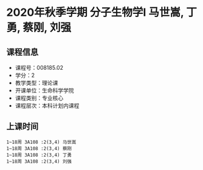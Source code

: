 # 2020年秋季学期 分子生物学I 马世嵩, 丁勇, 蔡刚, 刘强






## 课程信息

- 课程号：008185.02
- 学分：2
- 教学类型：理论课
- 开课单位：生命科学学院
- 课程类别：专业核心
- 课程层次：本科计划内课程

## 上课时间

```
1~18周 3A108 :2(3,4) 马世嵩
1~18周 3A108 :2(3,4) 蔡刚
1~18周 3A108 :2(3,4) 丁勇
1~18周 3A108 :2(3,4) 刘强
```

